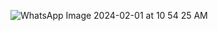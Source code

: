 ![WhatsApp Image 2024-02-01 at 10 54 25 AM](https://github.com/Medosha22/Mastering-Embedded-Systems-Online-Diploma/assets/125259963/cf6b9475-3532-46e8-8fcb-d4e282a4c38f)
